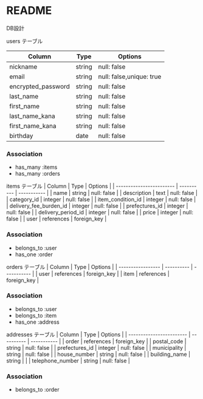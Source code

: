 # README
DB設計

users テーブル

| Column             | Type     | Options     |
| ------------------ | -------- | ----------- |
| nickname           | string   | null: false |
| email              | string   | null: false,unique: true |
| encrypted_password | string   | null: false |
| last_name          | string   | null: false |
| first_name         | string   | null: false |
| last_name_kana     | string   | null: false |
| first_name_kana    | string   | null: false |
| birthday           | date     | null: false |

### Association
- has_many :items
- has_many :orders

items テーブル
| Column                   | Type       | Options     |
| ------------------------ | ---------- | ----------- |
| name                     | string     | null: false |
| description              | text       | null: false |
| category_id              | integer    | null: false |
| item_condition_id        | integer    | null: false |
| delivery_fee_burden_id   | integer    | null: false |
| prefectures_id           | integer    | null: false |
| delivery_period_id       | integer    | null: false |
| price                    | integer    | null: false |
| user                     | references | foreign_key |

### Association
- belongs_to :user
- has_one :order

orders テーブル
| Column            | Type       | Options     |
| ----------------- | ---------- | ----------- |
| user              | references | foreign_key |
| item              | references | foreign_key |

### Association
- belongs_to :user
- belongs_to :item
- has_one :address

addresses テーブル
| Column                   | Type       | Options     |
| ------------------------ | ---------- | ----------- |
| order                    | references | foreign_key |
| postal_code              | string     | null: false |
| prefectures_id           | integer    | null: false |
| municipality             | string     | null: false |
| house_number             | string     | null: false |
| building_name            | string     |             |
| telephone_number         | string     | null: false |

### Association
- belongs_to :order